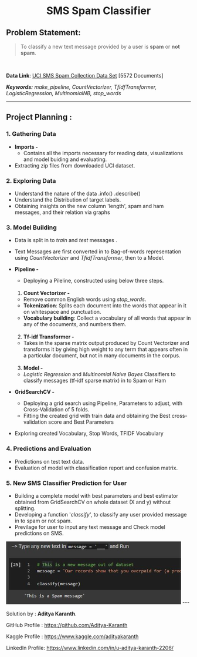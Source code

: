 **<h1><div align="center">SMS Spam Classifier </div></h1>**


**<h2>Problem Statement: </h2>** 
>  To classify a new text message provided by a user is **spam** or **not spam**.

</br>

**Data Link**: [UCI SMS Spam Collection Data Set](https://archive.ics.uci.edu/ml/datasets/SMS+Spam+Collection/) [5572 Documents]
</br>

***Keywords:*** *make_pipeline, CountVectorizer, TfidfTransformer, LogisticRegression, MultinomialNB, stop_words*

---

**<h2>Project Planning :</h2>** 


### **1. Gathering Data**
- **Imports -** 
  - Contains all the imports necessary for reading data, visualizations and model buiding and evaluating.
- Extracting zip files from downloaded UCI dataset.


### **2. Exploring Data**
- Understand the nature of the data .info() .describe()
- Understand the Distribution of target labels.
- Obtaining insights on the new column 'length', spam and ham messages, and their relation via graphs


### **3. Model Building**
- Data is split in to *train* and *test* messages .
- Text Messages are first converted in to Bag-of-words representation using *CountVectorizer* and *TfidfTransformer*, then to a Model.
- **Pipeline -** 
  - Deploying a Pileline, constructed using below three steps.
  </br>
  
  1. **Count Vectorizer -**
    - Remove common English words using *stop_words*.
    - **Tokenization**: Splits each document into the words that appear in it on whitespace and punctuation.
    - **Vocabulary building**: Collect a vocabulary of all words that appear in any of the documents, and numbers them.
    </br>
    
  2. **Tf-idf Transformer -** 
    - Takes in the sparse matrix output produced by Count Vectorizer and transforms it by giving high weight to any term that appears often in a particular document, but not in many documents in the corpus.
    </br>
    
  3. **Model -**
    - *Logistic Regression* and *Multinomial Naive Bayes* Classifiers to classify messages (tf-idf sparse matrix) in to Spam or Ham 


- **GridSearchCV -**
  - Deploying a grid search using Pipeline, Parameters to adjust, with Cross-Validation of 5 folds.
  - Fitting the created grid with train data and obtaining the Best cross-validation score and Best Parameters

- Exploring created Vocabulary, Stop Words, TFIDF Vocabulary

### **4. Predictions and Evaluation**
  - Predictions on test text data.
  - Evaluation of model with classification report and confusion matrix.

### **5. New SMS Classifier Prediction for User** 
  - Building a complete model with best parameters and best estimator obtained from GridSearchCV on whole dataset (X and y) without splitting.
  - Developing a function '*classify*', to classify any user provided message in to spam or not spam.
  - Previlage for user to input any text message and Check model predictions on SMS.
  &nbsp;
  
  <img title="user_sms_prediction" src="Images/user_sms_prediction.JPG" />
---

Solution by     : **Aditya Karanth**.

GitHub Profile  : https://github.com/Aditya-Karanth

Kaggle Profile  : https://www.kaggle.com/adityakaranth

LinkedIn Profile: https://www.linkedin.com/in/u-aditya-karanth-2206/
